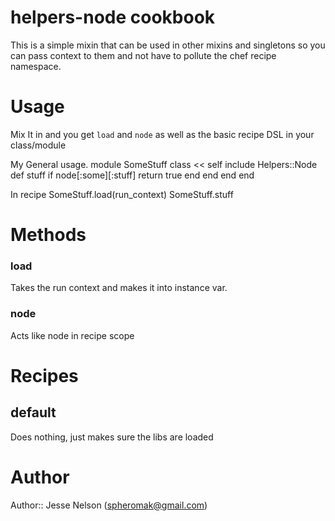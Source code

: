 # helpers-node cookbook
This is a simple mixin that can be used in other mixins and singletons so you can pass context to them and not have to pollute the chef recipe namespace.

# Usage
Mix It in and you get `load` and `node` as well as the basic recipe DSL in your class/module

My General usage. 
      module SomeStuff
        class << self
          include Helpers::Node
          def stuff
            if node[:some][:stuff]
              return true
            end
          end
        end
      end

In recipe
    SomeStuff.load(run_context)
    SomeStuff.stuff

# Methods

### load 
Takes the run context and makes it into instance var.

### node
Acts like node in recipe scope

# Recipes
## default
  Does nothing, just makes sure the libs are loaded


# Author
Author:: Jesse Nelson (<spheromak@gmail.com>)

